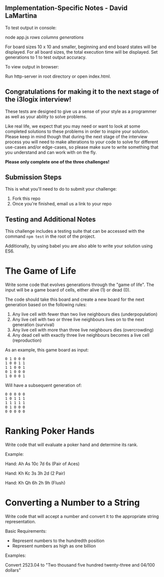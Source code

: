 <h2>Implementation-Specific Notes - David LaMartina</h2>

To test output in console:

node app.js *rows* *columns* *generations*

For board sizes 10 x 10 and smaller, beginning and end board states will be displayed. For all board sizes, the total execution time will be displayed.
Set generations to 1 to test output accuracy.

To view output in browser:

Run http-server in root directory or open index.html.


<h2>Congratulations for making it to the next stage of the i3logix interview!</h2>

These tests are designed to give us a sense of your style as a programmer as well as your ability to solve problems.

Like real life, we expect that you may need or want to look at some
completed solutions to these problems in order to inspire your solution. Please keep in mind though that during the next stage of the interview process you will need to make alterations to your code to solve for different use-cases and/or edge-cases, so please make sure to write something that you understand and can work with on the fly.

<b>Please only complete one of the three challenges!</b>

<h2>Submission Steps</h2>

This is what you'll need to do to submit your challenge:

1. Fork this repo
2. Once you're finished, email us a link to your repo

<h2>Testing and Additional Notes</h2>

This challenge includes a testing suite that can be accessed with the command `npm test` in the root of the project.

Additionally, by using babel you are also able to write your solution using ES6.

# The Game of Life

Write some code that evolves generations through the "game of
life". The input will be a game board of cells, either alive (1) or dead
(0).

The code should take this board and create a new board for the
next generation based on the following rules:
1) Any live cell with fewer than two live neighbours dies (underpopulation)
2) Any live cell with two or three live neighbours lives on to
the next generation (survival)
3) Any live cell with more than three live neighbours dies
(overcrowding)
4) Any dead cell with exactly three live neighbours becomes a
live cell (reproduction)

As an example, this game board as input:

```
0 1 0 0 0
1 0 0 1 1
1 1 0 0 1
0 1 0 0 0
1 0 0 0 1
```

Will have a subsequent generation of:

```
0 0 0 0 0
1 0 1 1 1
1 1 1 1 1
0 1 0 0 0
0 0 0 0 0
```

# Ranking Poker Hands

Write code that will evaluate a poker hand and determine its
rank.

Example:

Hand: Ah As 10c 7d 6s (Pair of Aces)

Hand: Kh Kc 3s 3h 2d (2 Pair)

Hand: Kh Qh 6h 2h 9h (Flush)

# Converting a Number to a String

Write code that will accept a number and convert it to the
appropriate string representation.

Basic Requirements:

* Represent numbers to the hundredth position
* Represent numbers as high as one billion

Examples:

Convert 2523.04
to "Two thousand five hundred twenty-three and 04/100 dollars"
